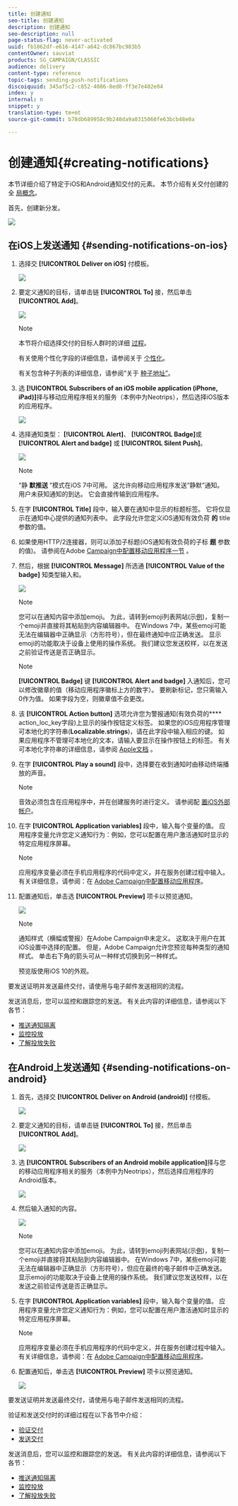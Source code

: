 ```yaml
---
title: 创建通知
seo-title: 创建通知
description: 创建通知
seo-description: null
page-status-flag: never-activated
uuid: fb1862df-e616-4147-a642-dc867bc983b5
contentOwner: sauviat
products: SG_CAMPAIGN/CLASSIC
audience: delivery
content-type: reference
topic-tags: sending-push-notifications
discoiquuid: 345af5c2-c852-4086-8ed0-ff3e7e402e04
index: y
internal: n
snippet: y
translation-type: tm+mt
source-git-commit: b78db689958c9b240da9a0315060fe63bcb48e0a

---
```



# 创建通知{#creating-notifications}

本节详细介绍了特定于iOS和Android通知交付的元素。 本节介绍有关交付创建的全 [局概念](../../delivery/using/steps-about-delivery-creation-steps.md)。

首先，创建新分发。

![](assets/nmac_delivery_1.png)

## 在iOS上发送通知 {#sending-notifications-on-ios}

1. 选择交 **[!UICONTROL Deliver on iOS]** 付模板。

   ![](assets/nmac_delivery_ios_1.png)

1. 要定义通知的目标，请单击链 **[!UICONTROL To]** 接，然后单击 **[!UICONTROL Add]**。

   ![](assets/nmac_delivery_ios_2.png)

   >[!NOTE]
   >
   >本节将介绍选择交付的目标人群时的详细 [过程](../../delivery/using/steps-defining-the-target-population.md)。
   >
   >有关使用个性化字段的详细信息，请参阅关于 [个性化](../../delivery/using/about-personalization.md)。
   >
   >有关包含种子列表的详细信息，请参阅“关于 [种子地址”](../../delivery/using/about-seed-addresses.md)。

1. 选 **[!UICONTROL Subscribers of an iOS mobile application (iPhone, iPad)]**&#x200B;择与移动应用程序相关的服务（本例中为Neotrips），然后选择iOS版本的应用程序。

   ![](assets/nmac_delivery_ios_3.png)

1. 选择通知类型： **[!UICONTROL Alert]**、 **[!UICONTROL Badge]**&#x200B;或 **[!UICONTROL Alert and badge]** 或 **[!UICONTROL Silent Push]**。

   ![](assets/nmac_delivery_ios_4.png)

   >[!NOTE]
   >
   >“静 **默推送** ”模式在iOS 7中可用。 这允许向移动应用程序发送“静默”通知。 用户未获知通知的到达。 它会直接传输到应用程序。

1. 在字 **[!UICONTROL Title]** 段中，输入要在通知中显示的标题标签。 它将仅显示在通知中心提供的通知列表中。 此字段允许您定义iOS通知有效负荷 **的** title参数的值。
1. 如果使用HTTP/2连接器，则可以添加子标题(iOS通知有效负荷的子标 **题** 参数的值)。 请参阅在Adobe [Campaign中配置移动应用程序一节](../../delivery/using/configuring-the-mobile-application.md) 。
1. 然后，根据 **[!UICONTROL Message]** 所选通 **[!UICONTROL Value of the badge]** 知类型输入和。

   ![](assets/nmac_delivery_ios_5.png)

   >[!NOTE]
   >
   >您可以在通知内容中添加emoji。 为此，请转到emoji列表网站(示[例](https://www.utf8-chartable.de/unicode-utf8-table.pl?start=9728))，复制一个emoji并直接将其粘贴到内容编辑器中。 在Windows 7中，某些emoji可能无法在编辑器中正确显示（方形符号），但在最终通知中应正确发送。 显示emoji的功能取决于设备上使用的操作系统。 我们建议您发送校样，以在发送之前验证传送是否正确显示。

   >[!NOTE]
   >
   >**[!UICONTROL Badge]** 键 **[!UICONTROL Alert and badge]** 入通知后，您可以修改徽章的值（移动应用程序徽标上方的数字）。 要刷新标记，您只需输入0作为值。 如果字段为空，则徽章值不会更改。

1. 该 **[!UICONTROL Action button]** 选项允许您为警报通知(有效负荷的&#x200B;**** action_loc_key字段)上显示的操作按钮定义标签。 如果您的iOS应用程序管理可本地化的字符串(**Localizable.strings**)，请在此字段中输入相应的键。 如果应用程序不管理可本地化的文本，请输入要显示在操作按钮上的标签。 有关可本地化字符串的详细信息，请参阅 [Apple文档](https://developer.apple.com/library/archive/documentation/NetworkingInternet/Conceptual/RemoteNotificationsPG/CreatingtheNotificationPayload.html#//apple_ref/doc/uid/TP40008194-CH10-SW1) 。
1. 在字 **[!UICONTROL Play a sound]** 段中，选择要在收到通知时由移动终端播放的声音。

   >[!NOTE]
   >
   >音效必须包含在应用程序中，并在创建服务时进行定义。 请参阅配 [置iOS外部帐户](../../delivery/using/configuring-the-mobile-application.md#configuring-external-account-ios)。

1. 在字 **[!UICONTROL Application variables]** 段中，输入每个变量的值。 应用程序变量允许您定义通知行为：例如，您可以配置在用户激活通知时显示的特定应用程序屏幕。

   >[!NOTE]
   >
   >应用程序变量必须在手机应用程序的代码中定义，并在服务创建过程中输入。 有关详细信息，请参阅：在 [Adobe Campaign中配置移动应用程序](../../delivery/using/configuring-the-mobile-application.md)。

1. 配置通知后，单击选 **[!UICONTROL Preview]** 项卡以预览通知。

   ![](assets/nmac_intro_2.png)

   >[!NOTE]
   >
   >通知样式（横幅或警报）在Adobe Campaign中未定义。 这取决于用户在其iOS设置中选择的配置。 但是，Adobe Campaign允许您预览每种类型的通知样式。 单击右下角的箭头可从一种样式切换到另一种样式。
   >
   >预览版使用iOS 10的外观。

要发送证明并发送最终交付，请使用与电子邮件发送相同的流程。

发送消息后，您可以监控和跟踪您的发送。 有关此内容的详细信息，请参阅以下各节：

* [推送通知隔离](../../delivery/using/understanding-quarantine-management.md#push-notification-quarantines)
* [监控投放](../../delivery/using/monitoring-a-delivery.md)
* [了解投放失败](../../delivery/using/understanding-delivery-failures.md)

## 在Android上发送通知 {#sending-notifications-on-android}

1. 首先，选择交 **[!UICONTROL Deliver on Android (android)]** 付模板。

   ![](assets/nmac_delivery_android_1.png)

1. 要定义通知的目标，请单击链 **[!UICONTROL To]** 接，然后单击 **[!UICONTROL Add]**。

   ![](assets/nmac_delivery_android_2.png)

1. 选 **[!UICONTROL Subscribers of an Android mobile application]**&#x200B;择与您的移动应用程序相关的服务（本例中为Neotrips），然后选择应用程序的Android版本。

   ![](assets/nmac_delivery_android_3.png)

1. 然后输入通知的内容。

   ![](assets/nmac_delivery_android_4.png)

   >[!NOTE]
   >
   >您可以在通知内容中添加emoji。 为此，请转到emoji列表网站(示[例](https://www.utf8-chartable.de/unicode-utf8-table.pl?start=9728))，复制一个emoji并直接将其粘贴到内容编辑器中。 在Windows 7中，某些emoji可能无法在编辑器中正确显示（方形符号），但应在最终的电子邮件中正确发送。 显示emoji的功能取决于设备上使用的操作系统。 我们建议您发送校样，以在发送之前验证传送是否正确显示。

1. 在字 **[!UICONTROL Application variables]** 段中，输入每个变量的值。 应用程序变量允许您定义通知行为：例如，您可以配置在用户激活通知时显示的特定应用程序屏幕。

   >[!NOTE]
   >
   >应用程序变量必须在手机应用程序的代码中定义，并在服务创建过程中输入。 有关详细信息，请参阅：在 [Adobe Campaign中配置移动应用程序](../../delivery/using/configuring-the-mobile-application.md)。

1. 配置通知后，单击选 **[!UICONTROL Preview]** 项卡以预览通知。

   ![](assets/nmac_intro_1.png)

要发送证明并发送最终交付，请使用与电子邮件发送相同的流程。

验证和发送交付时的详细过程在以下各节中介绍：

* [验证交付](../../delivery/using/steps-validating-the-delivery.md)
* [发送交付](../../delivery/using/steps-sending-the-delivery.md)

发送消息后，您可以监控和跟踪您的发送。 有关此内容的详细信息，请参阅以下各节：

* [推送通知隔离](../../delivery/using/understanding-quarantine-management.md#push-notification-quarantines)
* [监控投放](../../delivery/using/monitoring-a-delivery.md)
* [了解投放失败](../../delivery/using/understanding-delivery-failures.md)

